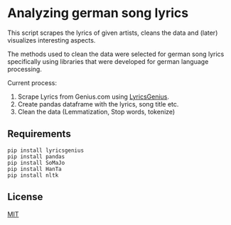 # Analyzing german song lyrics

This script scrapes the lyrics of given artists, cleans the data and (later) visualizes interesting aspects. 

The methods used to clean the data were selected for german song lyrics specifically using libraries that were developed for german language processing.


Current process:
1. Scrape Lyrics from Genius.com using [LyricsGenius](https://github.com/johnwmillr/LyricsGenius).  
2. Create pandas dataframe with the lyrics, song title etc.
3. Clean the data (Lemmatization, Stop words, tokenize)

## Requirements

```
pip install lyricsgenius
pip install pandas
pip install SoMaJo
pip install HanTa
pip install nltk
```

## License
[MIT](https://choosealicense.com/licenses/mit/)